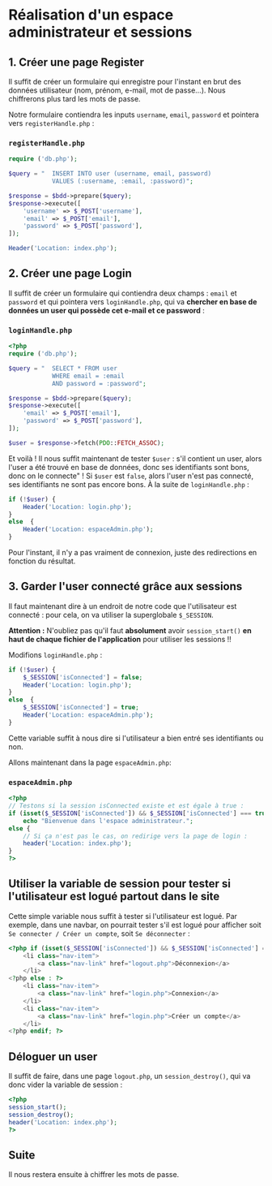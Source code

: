 # Réalisation d'un espace administrateur et sessions

## 1. Créer une page Register

Il suffit de créer un formulaire qui enregistre pour l'instant en brut des données utilisateur (nom, prénom, e-mail, mot de passe...). Nous chiffrerons plus tard les mots de passe.

Notre formulaire contiendra les inputs `username`, `email`, `password` et pointera vers `registerHandle.php` :

### `registerHandle.php`
```php
require ('db.php');

$query = "  INSERT INTO user (username, email, password)
            VALUES (:username, :email, :password)";

$response = $bdd->prepare($query);
$response->execute([
    'username' => $_POST['username'],
    'email' => $_POST['email'],
    'password' => $_POST['password'],
]);

Header('Location: index.php');
```

## 2. Créer une page Login
Il suffit de créer un formulaire qui contiendra deux champs : `email` et `password` et qui pointera vers `loginHandle.php`, qui va **chercher en base de données un user qui possède cet e-mail et ce password** : 


### `loginHandle.php`
```php
<?php
require ('db.php');

$query = "  SELECT * FROM user
            WHERE email = :email
            AND password = :password";

$response = $bdd->prepare($query);
$response->execute([
    'email' => $_POST['email'],
    'password' => $_POST['password'],
]);

$user = $response->fetch(PDO::FETCH_ASSOC);
```

Et voilà ! Il nous suffit maintenant de tester `$user` : s'il contient un user, alors l'user a été trouvé en base de données, donc ses identifiants sont bons, donc on le connecte" ! Si `$user` est `false`, alors l'user n'est pas connecté, ses identifiants ne sont pas encore bons. À la suite de `loginHandle.php` :

```php
if (!$user) {
    Header('Location: login.php');
}
else  {
    Header('Location: espaceAdmin.php');
}
```

Pour l'instant, il n'y a pas vraiment de connexion, juste des redirections en fonction du résultat.

## 3. Garder l'user connecté grâce aux sessions
Il faut maintenant dire à un endroit de notre code que l'utilisateur est connecté : pour cela, on va utiliser la superglobale `$_SESSION`.

**Attention :** N'oubliez pas qu'il faut **absolument** avoir `session_start()` **en haut de chaque fichier de l'application** pour utiliser les sessions !!

Modifions `loginHandle.php` :

```php
if (!$user) {
    $_SESSION['isConnected'] = false;
    Header('Location: login.php');
}
else  {
    $_SESSION['isConnected'] = true;
    Header('Location: espaceAdmin.php');
}
```

Cette variable suffit à nous dire si l'utilisateur a bien entré ses identifiants ou non.

Allons maintenant dans la page `espaceAdmin.php`:


### `espaceAdmin.php`
```php
<?php
// Testons si la session isConnected existe et est égale à true :
if (isset($_SESSION['isConnected']) && $_SESSION['isConnected'] === true)
    echo "Bienvenue dans l'espace administrateur.";
else {
    // Si ça n'est pas le cas, on redirige vers la page de login :
    header('Location: index.php');
}
?>
```

## Utiliser la variable de session pour tester si l'utilisateur est logué partout dans le site

Cette simple variable nous suffit à tester si l'utilisateur est logué. Par exemple, dans une navbar, on pourrait tester s'il est logué pour afficher soit `Se connecter / Créer un compte`, soit `Se déconnecter` :

```php
<?php if (isset($_SESSION['isConnected']) && $_SESSION['isConnected'] === true) : ?>
    <li class="nav-item">
        <a class="nav-link" href="logout.php">Déconnexion</a>
    </li>
<?php else : ?>
    <li class="nav-item">
        <a class="nav-link" href="login.php">Connexion</a>
    </li>
    <li class="nav-item">
        <a class="nav-link" href="login.php">Créer un compte</a>
    </li>
<?php endif; ?>
```

## Déloguer un user
Il suffit de faire, dans une page `logout.php`, un `session_destroy()`, qui va donc vider la variable de session :

```php
<?php
session_start();
session_destroy();
header('Location: index.php');
?>
```

## Suite
Il nous restera ensuite à chiffrer les mots de passe.